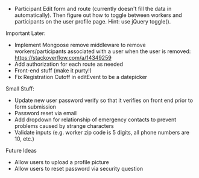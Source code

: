 - Participant Edit form and route (currently doesn't fill the data in automatically). Then figure out how to toggle between workers and participants on the user profile page. Hint: use jQuery toggle().

Important Later:
- Implement Mongoose remove middleware to remove workers/participants associated with a user when the user is removed: https://stackoverflow.com/a/14349259
- Add authorization for each route as needed
- Front-end stuff (make it purty!)
- Fix Registration Cutoff in editEvent to be a datepicker


Small Stuff:
- Update new user password verify so that it verifies on front end prior to form submission
- Password reset via email
- Add dropdown for relationship of emergency contacts to prevent problems caused by strange characters
- Validate inputs (e.g. worker zip code is 5 digits, all phone numbers are 10, etc.)


Future Ideas
- Allow users to upload a profile picture
- Allow users to reset password via security question
